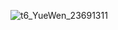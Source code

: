 ![t6_YueWen_23691311](https://user-images.githubusercontent.com/17806205/203688263-55b4dc39-ffd0-4c9e-9886-d23e98c5ceb6.jpg)